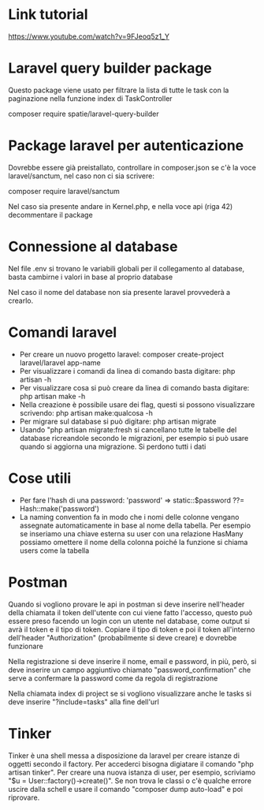 # Link tutorial
https://www.youtube.com/watch?v=9FJeoq5z1_Y

# Laravel query builder package
Questo package viene usato per filtrare la lista di tutte le task con la paginazione nella funzione index di TaskController

composer require spatie/laravel-query-builder

# Package laravel per autenticazione
Dovrebbe essere già preistallato, controllare in composer.json se c'è la voce laravel/sanctum, nel caso non ci sia scrivere:

composer require laravel/sanctum

Nel caso sia presente andare in Kernel.php, e nella voce api (riga 42) decommentare il package

# Connessione al database
Nel file .env si trovano le variabili globali per il collegamento al database, basta cambirne i valori in base al proprio database

Nel caso il nome del database non sia presente laravel provvederà a crearlo.

# Comandi laravel
- Per creare un nuovo progetto laravel: composer create-project laravel/laravel app-name
- Per visualizzare i comandi da linea di comando basta digitare: php artisan -h
- Per visualizzare cosa si può creare da linea di comando basta digitare: php artisan make -h
- Nella creazione è possibile usare dei flag, questi si possono visualizzare scrivendo: php artisan make:qualcosa -h
- Per migrare sul database si può digitare: php artisan migrate
- Usando "php artisan migrate:fresh si cancellano tutte le tabelle del database ricreandole secondo le migrazioni, per esempio si può usare quando si aggiorna una migrazione. Si perdono tutti i dati

# Cose utili
- Per fare l'hash di una password: 'password' => static::$password ??= Hash::make('password')
- La naming convention fa in modo che i nomi delle colonne vengano assegnate automaticamente in base al nome della tabella.
  Per esempio se inseriamo una chiave esterna su user con una relazione HasMany possiamo omettere il nome della colonna poiché la funzione si chiama users come la tabella

# Postman
Quando si vogliono provare le api in postman si deve inserire nell'header della chiamata il token dell'utente con cui viene fatto l'accesso, questo può essere preso facendo un login con un utente nel database, come output si avrà il token e il tipo di token.
Copiare il tipo di token e poi il token all'interno dell'header "Authorization" (probabilmente si deve creare) e dovrebbe funzionare 

Nella registrazione si deve inserire il nome, email e password, in più, però, si deve inserire un campo aggiuntivo chiamato "password_confirmation" che serve a confermare la password come da regola di registrazione

Nella chiamata index di project se si vogliono visualizzare anche le tasks si deve inserire "?include=tasks" alla fine dell'url

# Tinker
Tinker è una shell messa a disposizione da laravel per creare istanze di oggetti secondo il factory.
Per accederci bisogna digiatare il comando "php artisan tinker".
Per creare una nuova istanza di user, per esempio, scriviamo "$u = User::factory()->create()".
Se non trova le classi o c'è qualche errore uscire dalla schell e usare il comando "composer dump auto-load" e poi riprovare.
